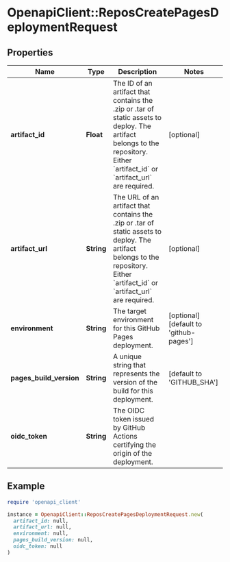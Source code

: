 # OpenapiClient::ReposCreatePagesDeploymentRequest

## Properties

| Name | Type | Description | Notes |
| ---- | ---- | ----------- | ----- |
| **artifact_id** | **Float** | The ID of an artifact that contains the .zip or .tar of static assets to deploy. The artifact belongs to the repository. Either &#x60;artifact_id&#x60; or &#x60;artifact_url&#x60; are required. | [optional] |
| **artifact_url** | **String** | The URL of an artifact that contains the .zip or .tar of static assets to deploy. The artifact belongs to the repository. Either &#x60;artifact_id&#x60; or &#x60;artifact_url&#x60; are required. | [optional] |
| **environment** | **String** | The target environment for this GitHub Pages deployment. | [optional][default to &#39;github-pages&#39;] |
| **pages_build_version** | **String** | A unique string that represents the version of the build for this deployment. | [default to &#39;GITHUB_SHA&#39;] |
| **oidc_token** | **String** | The OIDC token issued by GitHub Actions certifying the origin of the deployment. |  |

## Example

```ruby
require 'openapi_client'

instance = OpenapiClient::ReposCreatePagesDeploymentRequest.new(
  artifact_id: null,
  artifact_url: null,
  environment: null,
  pages_build_version: null,
  oidc_token: null
)
```

